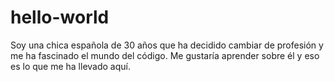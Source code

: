 # hello-world
Soy una chica española de 30 años que ha decidido cambiar de profesión y me ha fascinado el mundo del código. Me gustaría aprender sobre él y eso es lo que me ha llevado aquí.
